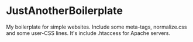 # JustAnotherBoilerplate
My boilerplate for simple websites. Include some meta-tags, normalize.css and some user-CSS lines. It's include .htaccess for Apache servers.
